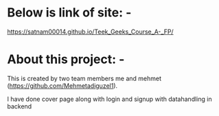 # Below is link of site: -
https://satnam00014.github.io/Teek_Geeks_Course_A-_FP/
# About this project: - 
This is created by two team members me and mehmet (https://github.com/Mehmetadiguzel1).

I have done cover page along with login and signup with datahandling in backend
